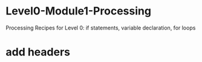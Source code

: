 # Level0-Module1-Processing
Processing Recipes for Level 0: if statements, variable declaration, for loops
# add headers
